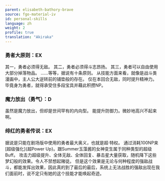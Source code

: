 ```yaml
---
parent: elisabeth-bathory-brave
source: fgo-material-iv
id: personal-skills
language: zh
weight: 2
profile: true
translation: "Akiraka"
---
```


### 勇者大原则：EX

其一，勇者必须得无敌。
其二，勇者必须得斗志昂扬。
其三，勇者可以自由使用大部分掉落物品。
……等等，据说有十条原则。
从技能方面来看，就像是战斗类漫画中，主人公大逆转前的铺垫般的存在。
仅在本回合无敌，同时提升精神力。
毕竟身为勇者，就得承受住多段宝具并藉此积攒NP。

### 魔力放出（勇气）：D

虽然是魔力放出，但却是世间罕有的内向型。
能提升防御力。微妙地高兴不起来啊。

### 绯红的勇者传说：EX

据说是只能在剧场版中使用的勇者最大奥义，也就是超·特权。
通过消耗100NP来[超级强化]{超Power Up}。跟Summer玉藻酱的女神变生属于同种类型的超级Buff。
攻击力超级提升、全体无敌、全体回复、暴击星大量获取，随机降下这些梦幻般的效果。令人不禁想起赌徒。
但是这个效果是无论与何种程度的强敌战斗，都能发挥出效果，因此真的到了最后的最后，系统上无法战胜的强敌出现在我们面前时，说不定只有她的这个技能才能唤起奇迹。
